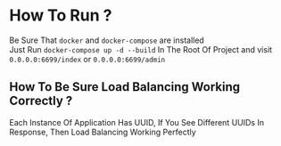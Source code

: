 # How To Run ?

Be Sure That `docker` and `docker-compose` are installed  
Just Run `docker-compose up -d --build` In The Root Of Project and visit `0.0.0.0:6699/index` or `0.0.0.0:6699/admin`

## How To Be Sure Load Balancing Working Correctly ?

Each Instance Of Application Has UUID, If You See Different UUIDs In Response, Then Load Balancing Working Perfectly
